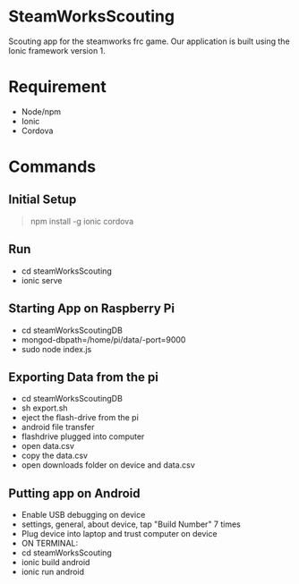 # SteamWorksScouting
Scouting app for the steamworks frc game. Our application is built using the Ionic framework version 1.

# Requirement 
* Node/npm
* Ionic
* Cordova

# Commands
## Initial Setup
> npm install -g ionic cordova

## Run
* cd steamWorksScouting
* ionic serve

## Starting App on Raspberry Pi
* cd steamWorksScoutingDB
* mongod-dbpath=/home/pi/data/-port=9000
* sudo node index.js

## Exporting Data from the pi
* cd steamWorksScoutingDB
* sh export.sh
* eject the flash-drive from the pi
* android file transfer
* flashdrive plugged into computer 
* open data.csv
* copy the data.csv
* open downloads folder on device and data.csv

## Putting app on Android
* Enable USB debugging on device
* settings, general, about device, tap "Build Number" 7 times
* Plug device into laptop and trust computer on device
* ON TERMINAL:
* cd steamWorksScouting
* ionic build android
* ionic run android